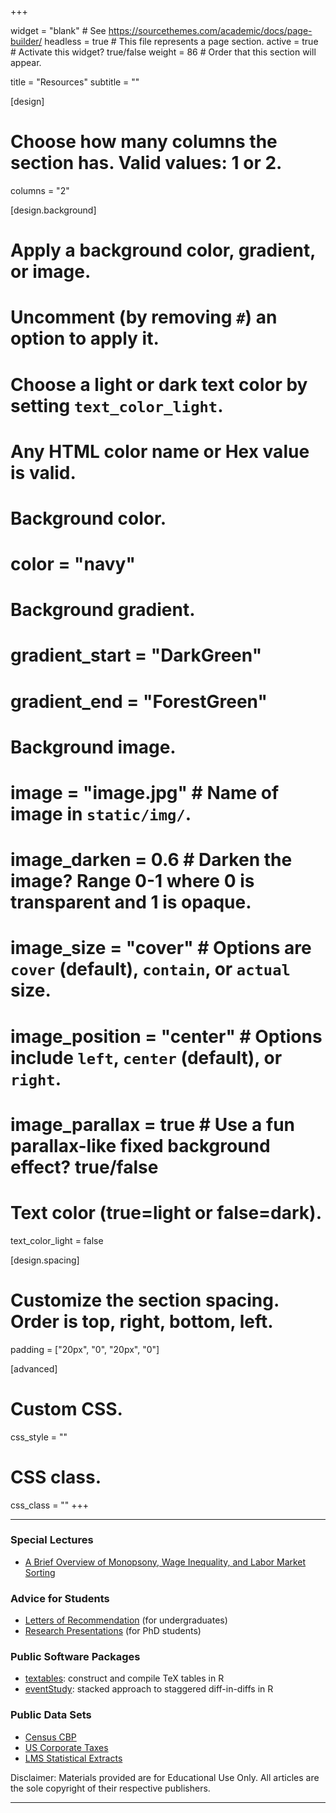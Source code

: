 +++

widget = "blank"  # See https://sourcethemes.com/academic/docs/page-builder/
headless = true  # This file represents a page section.
active = true  # Activate this widget? true/false
weight = 86  # Order that this section will appear.

title = "Resources"
subtitle = ""

[design]
  # Choose how many columns the section has. Valid values: 1 or 2.
  columns = "2"

[design.background]
  # Apply a background color, gradient, or image.
  #   Uncomment (by removing `#`) an option to apply it.
  #   Choose a light or dark text color by setting `text_color_light`.
  #   Any HTML color name or Hex value is valid.

  # Background color.
  # color = "navy"
  
  # Background gradient.
  # gradient_start = "DarkGreen"
  # gradient_end = "ForestGreen"
  
  # Background image.
  # image = "image.jpg"  # Name of image in `static/img/`.
  # image_darken = 0.6  # Darken the image? Range 0-1 where 0 is transparent and 1 is opaque.
  # image_size = "cover"  #  Options are `cover` (default), `contain`, or `actual` size.
  # image_position = "center"  # Options include `left`, `center` (default), or `right`.
  # image_parallax = true  # Use a fun parallax-like fixed background effect? true/false
  
  # Text color (true=light or false=dark).
  text_color_light = false

[design.spacing]
  # Customize the section spacing. Order is top, right, bottom, left.
  padding = ["20px", "0", "20px", "0"]

[advanced]
 # Custom CSS. 
 css_style = ""
 
 # CSS class.
 css_class = ""
+++

------------

### Special Lectures

- [A Brief Overview of Monopsony, Wage Inequality, and Labor Market Sorting](files/Setzler-Lecture-WageInequality.pdf)

### Advice for Students

- [Letters of Recommendation](https://www.bradleysetzler.com/advice/LettersOfRec) (for undergraduates)
- [Research Presentations](https://www.bradleysetzler.com/advice/Presentations) (for PhD students)

### Public Software Packages

- [textables](https://www.bradleysetzler.com/software/textables): construct and compile TeX tables in R
- [eventStudy](https://www.bradleysetzler.com/software/eventStudy): stacked approach to staggered diff-in-diffs in R

### Public Data Sets

- [Census CBP](https://www.bradleysetzler.com/datasets/CensusCBP)
- [US Corporate Taxes](https://www.bradleysetzler.com/datasets/CorpTax)
- [LMS Statistical Extracts](https://github.com/setzler/LMS-Statistical-Extracts)

Disclaimer: Materials provided are for Educational Use Only. All articles are the sole copyright of their respective publishers.

----------------
